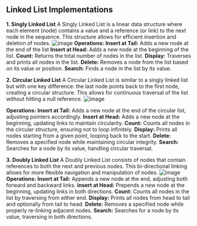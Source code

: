 ## Linked List Implementations
**1. Singly Linked List**
A Singly Linked List is a linear data structure where each element (node) contains a value and a reference (or link) to the next node in the sequence. This structure allows for efficient insertion and deletion of nodes.
![image](https://github.com/user-attachments/assets/f563420d-3c40-4ee5-a475-9fcb9f1e1236)
**Operations:**
**Insert at Tail:** Adds a new node at the end of the list
**Insert at Head:** Adds a new node at the beginning of the list.
**Count:** Returns the total number of nodes in the list.
**Display:** Traverses and prints all nodes in the list.
**Delete:** Removes a node from the list based on its value or position.
**Search:** Finds a node in the list by its value.

**2. Circular Linked List**
A Circular Linked List is similar to a singly linked list but with one key difference: the last node points back to the first node, creating a circular structure. This allows for continuous traversal of the list without hitting a null reference.
![image](https://github.com/user-attachments/assets/f0e5ee23-e201-4879-9d25-597ac696c330)

**Operations:**
**Insert at Tail:** Adds a new node at the end of the circular list, adjusting pointers accordingly.
**Insert at Head:** Adds a new node at the beginning, updating links to maintain circularity.
**Count:** Counts all nodes in the circular structure, ensuring not to loop infinitely.
**Display:** Prints all nodes starting from a given point, looping back to the start.
**Delete:** Removes a specified node while maintaining circular integrity.
**Search:** Searches for a node by its value, handling circular traversal.

**3. Doubly Linked List**
A Doubly Linked List consists of nodes that contain references to both the next and previous nodes. This bi-directional linking allows for more flexible navigation and manipulation of nodes.
![image](https://github.com/user-attachments/assets/774b7176-0e01-44b2-9131-de2804d077a9)
**Operations:**
**Insert at Tail:** Appends a new node at the end, adjusting both forward and backward links.
**Insert at Head:** Prepends a new node at the beginning, updating links in both directions.
**Count:** Counts all nodes in the list by traversing from either end.
**Display:** Prints all nodes from head to tail and optionally from tail to head.
**Delete:** Removes a specified node while properly re-linking adjacent nodes.
**Search:** Searches for a node by its value, traversing in both directions.
